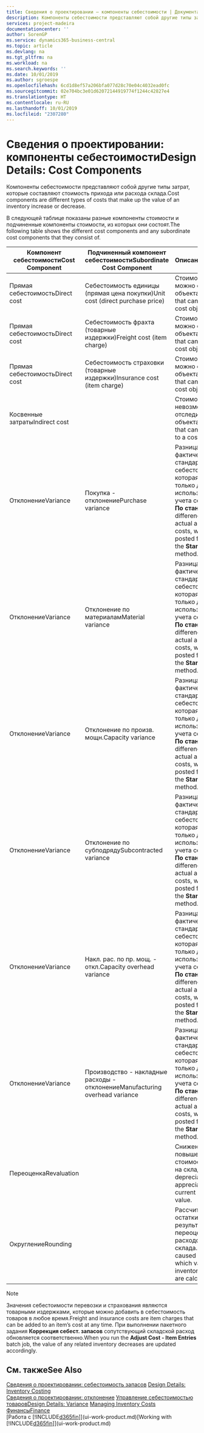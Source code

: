 ```yaml
---
title: Сведения о проектировании — компоненты себестоимости | Документация Майкрософт
description: Компоненты себестоимости представляют собой другие типы затрат, которые составляют стоимость прихода или расхода склада.
services: project-madeira
documentationcenter: ''
author: SorenGP
ms.service: dynamics365-business-central
ms.topic: article
ms.devlang: na
ms.tgt_pltfrm: na
ms.workload: na
ms.search.keywords: ''
ms.date: 10/01/2019
ms.author: sgroespe
ms.openlocfilehash: 6cd1d8ef57a206bfa077d28c70e04c4032ead0fc
ms.sourcegitcommit: 02e704bc3e01d62072144919774f1244c42827e4
ms.translationtype: HT
ms.contentlocale: ru-RU
ms.lasthandoff: 10/01/2019
ms.locfileid: "2307280"
---
```

# <a name="design-details-cost-components"></a><span data-ttu-id="34af1-103">Сведения о проектировании: компоненты себестоимости</span><span class="sxs-lookup"><span data-stu-id="34af1-103">Design Details: Cost Components</span></span>
<span data-ttu-id="34af1-104">Компоненты себестоимости представляют собой другие типы затрат, которые составляют стоимость прихода или расхода склада.</span><span class="sxs-lookup"><span data-stu-id="34af1-104">Cost components are different types of costs that make up the value of an inventory increase or decrease.</span></span>  

 <span data-ttu-id="34af1-105">В следующей таблице показаны разные компоненты стоимости и подчиненные компоненты стоимости, из которых они состоят.</span><span class="sxs-lookup"><span data-stu-id="34af1-105">The following table shows the different cost components and any subordinate cost components that they consist of.</span></span>  

|<span data-ttu-id="34af1-106">Компонент себестоимости</span><span class="sxs-lookup"><span data-stu-id="34af1-106">Cost Component</span></span>|<span data-ttu-id="34af1-107">Подчиненный компонент себестоимости</span><span class="sxs-lookup"><span data-stu-id="34af1-107">Subordinate Cost Component</span></span>|<span data-ttu-id="34af1-108">Описание</span><span class="sxs-lookup"><span data-stu-id="34af1-108">Description</span></span>|  
|--------------------|--------------------------------|---------------------------------------|  
|<span data-ttu-id="34af1-109">Прямая себестоимость</span><span class="sxs-lookup"><span data-stu-id="34af1-109">Direct cost</span></span>|<span data-ttu-id="34af1-110">Себестоимость единицы (прямая цена покупки)</span><span class="sxs-lookup"><span data-stu-id="34af1-110">Unit cost (direct purchase price)</span></span>|<span data-ttu-id="34af1-111">Стоимость, которую можно отследить до объекта затрат.</span><span class="sxs-lookup"><span data-stu-id="34af1-111">Cost that can be traced to a cost object.</span></span>|  
|<span data-ttu-id="34af1-112">Прямая себестоимость</span><span class="sxs-lookup"><span data-stu-id="34af1-112">Direct cost</span></span>|<span data-ttu-id="34af1-113">Себестоимость фрахта (товарные издержки)</span><span class="sxs-lookup"><span data-stu-id="34af1-113">Freight cost (item charge)</span></span>|<span data-ttu-id="34af1-114">Стоимость, которую можно отследить до объекта затрат.</span><span class="sxs-lookup"><span data-stu-id="34af1-114">Cost that can be traced to a cost object.</span></span>|  
|<span data-ttu-id="34af1-115">Прямая себестоимость</span><span class="sxs-lookup"><span data-stu-id="34af1-115">Direct cost</span></span>|<span data-ttu-id="34af1-116">Себестоимость страховки (товарные издержки)</span><span class="sxs-lookup"><span data-stu-id="34af1-116">Insurance cost (item charge)</span></span>|<span data-ttu-id="34af1-117">Стоимость, которую можно отследить до объекта затрат.</span><span class="sxs-lookup"><span data-stu-id="34af1-117">Cost that can be traced to a cost object.</span></span>|  
|<span data-ttu-id="34af1-118">Косвенные затраты</span><span class="sxs-lookup"><span data-stu-id="34af1-118">Indirect cost</span></span>||<span data-ttu-id="34af1-119">Стоимость, которую невозможно отследить до объекта затрат.</span><span class="sxs-lookup"><span data-stu-id="34af1-119">Cost that cannot be traced to a cost object.</span></span>|  
|<span data-ttu-id="34af1-120">Отклонение</span><span class="sxs-lookup"><span data-stu-id="34af1-120">Variance</span></span>|<span data-ttu-id="34af1-121">Покупка - отклонение</span><span class="sxs-lookup"><span data-stu-id="34af1-121">Purchase variance</span></span>|<span data-ttu-id="34af1-122">Разница между фактической и стандартной себестоимостью, которая учитывается только для товаров, использующих метод учета себестоимости **По стандартной**.</span><span class="sxs-lookup"><span data-stu-id="34af1-122">The difference between actual and standard costs, which is only posted for items using the **Standard** costing method.</span></span>|  
|<span data-ttu-id="34af1-123">Отклонение</span><span class="sxs-lookup"><span data-stu-id="34af1-123">Variance</span></span>|<span data-ttu-id="34af1-124">Отклонение по материалам</span><span class="sxs-lookup"><span data-stu-id="34af1-124">Material variance</span></span>|<span data-ttu-id="34af1-125">Разница между фактической и стандартной себестоимостью, которая учитывается только для товаров, использующих метод учета себестоимости **По стандартной**.</span><span class="sxs-lookup"><span data-stu-id="34af1-125">The difference between actual and standard costs, which is only posted for items using the **Standard** costing method.</span></span>|  
|<span data-ttu-id="34af1-126">Отклонение</span><span class="sxs-lookup"><span data-stu-id="34af1-126">Variance</span></span>|<span data-ttu-id="34af1-127">Отклонение по произв. мощн.</span><span class="sxs-lookup"><span data-stu-id="34af1-127">Capacity variance</span></span>|<span data-ttu-id="34af1-128">Разница между фактической и стандартной себестоимостью, которая учитывается только для товаров, использующих метод учета себестоимости **По стандартной**.</span><span class="sxs-lookup"><span data-stu-id="34af1-128">The difference between actual and standard costs, which is only posted for items using the **Standard** costing method.</span></span>|  
|<span data-ttu-id="34af1-129">Отклонение</span><span class="sxs-lookup"><span data-stu-id="34af1-129">Variance</span></span>|<span data-ttu-id="34af1-130">Отклонение по субподряду</span><span class="sxs-lookup"><span data-stu-id="34af1-130">Subcontracted variance</span></span>|<span data-ttu-id="34af1-131">Разница между фактической и стандартной себестоимостью, которая учитывается только для товаров, использующих метод учета себестоимости **По стандартной**.</span><span class="sxs-lookup"><span data-stu-id="34af1-131">The difference between actual and standard costs, which is only posted for items using the **Standard** costing method.</span></span>|  
|<span data-ttu-id="34af1-132">Отклонение</span><span class="sxs-lookup"><span data-stu-id="34af1-132">Variance</span></span>|<span data-ttu-id="34af1-133">Накл. рас. по пр. мощ. - откл.</span><span class="sxs-lookup"><span data-stu-id="34af1-133">Capacity overhead variance</span></span>|<span data-ttu-id="34af1-134">Разница между фактической и стандартной себестоимостью, которая учитывается только для товаров, использующих метод учета себестоимости **По стандартной**.</span><span class="sxs-lookup"><span data-stu-id="34af1-134">The difference between actual and standard costs, which is only posted for items using the **Standard** costing method.</span></span>|  
|<span data-ttu-id="34af1-135">Отклонение</span><span class="sxs-lookup"><span data-stu-id="34af1-135">Variance</span></span>|<span data-ttu-id="34af1-136">Производство - накладные расходы - отклонение</span><span class="sxs-lookup"><span data-stu-id="34af1-136">Manufacturing overhead variance</span></span>|<span data-ttu-id="34af1-137">Разница между фактической и стандартной себестоимостью, которая учитывается только для товаров, использующих метод учета себестоимости **По стандартной**.</span><span class="sxs-lookup"><span data-stu-id="34af1-137">The difference between actual and standard costs, which is only posted for items using the **Standard** costing method.</span></span>|  
|<span data-ttu-id="34af1-138">Переоценка</span><span class="sxs-lookup"><span data-stu-id="34af1-138">Revaluation</span></span>||<span data-ttu-id="34af1-139">Снижение или повышение текущей стоимости товаров на складе.</span><span class="sxs-lookup"><span data-stu-id="34af1-139">A depreciation or appreciation of the current inventory value.</span></span>|  
|<span data-ttu-id="34af1-140">Округление</span><span class="sxs-lookup"><span data-stu-id="34af1-140">Rounding</span></span>||<span data-ttu-id="34af1-141">Рассчитываются остатки, возникшие в результате переоценки расходов склада.</span><span class="sxs-lookup"><span data-stu-id="34af1-141">Residuals caused by the way in which valuation of inventory decreases are calculated.</span></span>|  

> [!NOTE]  
>  <span data-ttu-id="34af1-142">Значения себестоимости перевозки и страхования являются товарными издержками, которые можно добавить в себестоимость товаров в любое время.</span><span class="sxs-lookup"><span data-stu-id="34af1-142">Freight and insurance costs are item charges that can be added to an item’s cost at any time.</span></span> <span data-ttu-id="34af1-143">При выполнении пакетного задания **Коррекция себест. запасов** сопутствующий складской расход обновляется соответственно.</span><span class="sxs-lookup"><span data-stu-id="34af1-143">When you run the **Adjust Cost - Item Entries** batch job, the value of any related inventory decreases are updated accordingly.</span></span>  

## <a name="see-also"></a><span data-ttu-id="34af1-144">См. также</span><span class="sxs-lookup"><span data-stu-id="34af1-144">See Also</span></span>  
 <span data-ttu-id="34af1-145">[Сведения о проектировании: себестоимость запасов](design-details-inventory-costing.md) </span><span class="sxs-lookup"><span data-stu-id="34af1-145">[Design Details: Inventory Costing](design-details-inventory-costing.md) </span></span>  
 <span data-ttu-id="34af1-146">[Сведения о проектировании: отклонение](design-details-variance.md) [Управление себестоимостью товаров](finance-manage-inventory-costs.md)</span><span class="sxs-lookup"><span data-stu-id="34af1-146">[Design Details: Variance](design-details-variance.md) [Managing Inventory Costs](finance-manage-inventory-costs.md)</span></span>  
 [<span data-ttu-id="34af1-147">Финансы</span><span class="sxs-lookup"><span data-stu-id="34af1-147">Finance</span></span>](finance.md)  
 <span data-ttu-id="34af1-148">[Работа с [!INCLUDE[d365fin](includes/d365fin_md.md)]](ui-work-product.md)</span><span class="sxs-lookup"><span data-stu-id="34af1-148">[Working with [!INCLUDE[d365fin](includes/d365fin_md.md)]](ui-work-product.md)</span></span>  
